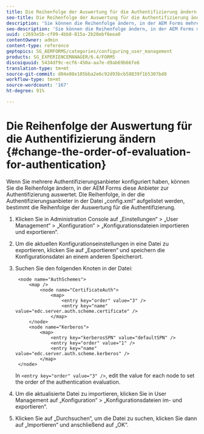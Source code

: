 ```yaml
---
title: Die Reihenfolge der Auswertung für die Authentifizierung ändern
seo-title: Die Reihenfolge der Auswertung für die Authentifizierung ändern
description: 'Sie können die Reihenfolge ändern, in der AEM Forms mehrere Anbieter zur Authentifizierung auswertet. '
seo-description: 'Sie können die Reihenfolge ändern, in der AEM Forms mehrere Anbieter zur Authentifizierung auswertet. '
uuid: c2693e5b-cf09-4bb8-815a-2b20ebf6eea0
contentOwner: admin
content-type: reference
geptopics: SG_AEMFORMS/categories/configuring_user_management
products: SG_EXPERIENCEMANAGER/6.4/FORMS
discoiquuid: 5434df9c-ecf6-450a-aa7e-d9ab69b66fe6
translation-type: tm+mt
source-git-commit: d04e08e105bba2e6c92d93bcb58839f1b5307bd8
workflow-type: tm+mt
source-wordcount: '167'
ht-degree: 91%

---
```



# Die Reihenfolge der Auswertung für die Authentifizierung ändern {#change-the-order-of-evaluation-for-authentication}

Wenn Sie mehrere Authentifizierungsanbieter konfiguriert haben, können Sie die Reihenfolge ändern, in der AEM Forms diese Anbieter zur Authentifizierung auswertet. Die Reihenfolge, in der die Authentifizierungsanbieter in der Datei „config.xml“ aufgelistet werden, bestimmt die Reihenfolge der Auswertung für die Authentifizierung.

1. Klicken Sie in Administration Console auf „Einstellungen“ > „User Management“ > „Konfiguration“ > „Konfigurationsdateien importieren und exportieren“.
1. Um die aktuellen Konfigurationseinstellungen in eine Datei zu exportieren, klicken Sie auf „Exportieren“ und speichern die Konfigurationsdatei an einem anderen Speicherort.
1. Suchen Sie den folgenden Knoten in der Datei:

   ```as3
    <node name="AuthSchemes"> 
        <map />  
            <node name="CertificateAuth"> 
                <map> 
                    <entry key="order" value="3" />  
                    <entry key="name" value="edc.server.auth.scheme.certificate" />  
                </map> 
        </node> 
        <node name="Kerberos"> 
            <map> 
                <entry key="kerberosSPN" value="defaultSPN" />  
                <entry key="order" value="1" />  
                <entry key="name" value="edc.server.auth.scheme.kerberos" />  
            </map> 
    </node>
   ```

   In `<entry key="order" value="3" />`, edit the value for each node to set the order of the authentication evaluation.

1. Um die aktualisierte Datei zu importieren, klicken Sie in User Management auf „Konfiguration“ > „Konfigurationsdateien im- und exportieren“.
1. Klicken Sie auf „Durchsuchen“, um die Datei zu suchen, klicken Sie dann auf „Importieren“ und anschließend auf „OK“.

